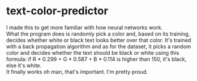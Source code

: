 # text-color-predictor  
I made this to get more familiar with how neural networks work.  
What the program does is randomly pick a color and, based on its training, decides whether white or black text looks better over that color. 
It's trained with a back propagation algorithm and as for the dataset, it picks a random color and decides whether the text should be black or white using this formula: if R * 0.299 + G * 0.587 + B * 0.114 is higher than 150, it's black, else it's white.  
It finally works oh man, that's important. I'm pretty proud.
